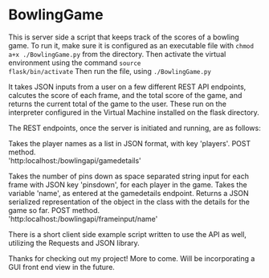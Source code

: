 # BowlingGame

This is server side a script that keeps track of the scores of a bowling game. To run it, make sure it is configured as an executable file with <code>chmod a+x ./BowlingGame.py</code> from the directory. Then activate the virtual environment using the command <code>source flask/bin/activate</code> Then run the file, using <code>./BowlingGame.py</code>

It takes JSON inputs from a user on a few different REST API endpoints, calcutes the score of each frame, and the total score of the game, and returns the current total of the game to the user. These run on the interpreter configured in the Virtual Machine installed on the flask directory.

The REST endpoints, once the server is initiated and running, are as follows: 

Takes the player names as a list in JSON format, with key 'players'. POST method.<br>'http:localhost:/bowlingapi/gamedetails'

Takes the number of pins down as space separated string input for each frame with JSON key 'pinsdown', for each player in the game. Takes the variable 'name', as entered at the gamedetails endpoint. Returns a JSON serialized representation of the object in the class with the details for the game so far. POST method.<br>'http:localhost:/bowlingapi/frameinput/name'

There is a short client side example script written to use the API as well, utilizing the Requests and JSON library.

Thanks for checking out my project! More to come. Will be incorporating a GUI front end view in the future.

